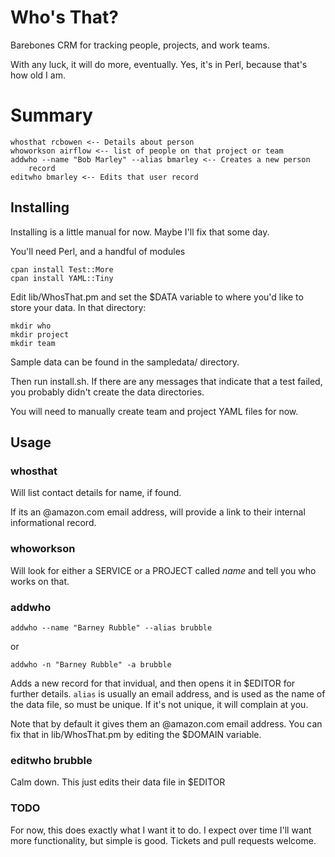 # Who's That?

Barebones CRM for tracking people, projects, and work teams.

With any luck, it will do more, eventually. Yes, it's in Perl, because
that's how old I am.

# Summary

    whosthat rcbowen <-- Details about person
    whoworkson airflow <-- list of people on that project or team
    addwho --name "Bob Marley" --alias bmarley <-- Creates a new person
        record
    editwho bmarley <-- Edits that user record

## Installing

Installing is a little manual for now. Maybe I'll fix that some day.

You'll need Perl, and a handful of modules

    cpan install Test::More
    cpan install YAML::Tiny

Edit lib/WhosThat.pm and set the $DATA variable to where you'd like to
store your data. In that directory:

    mkdir who
    mkdir project
    mkdir team

Sample data can be found in the sampledata/ directory.

Then run install.sh. If there are any messages that indicate that a test
failed, you probably didn't create the data directories.

You will need to manually create team and project YAML files for now.

## Usage

### whosthat <name>

Will list contact details for name, if found.

If its an @amazon.com email address, will provide a link to their
internal informational record.

### whoworkson <name>

Will look for either a SERVICE or a PROJECT called *name* and tell you
who works on that.

### addwho

    addwho --name "Barney Rubble" --alias brubble

or

    addwho -n "Barney Rubble" -a brubble

Adds a new record for that invidual, and then opens it in $EDITOR for
further details. `alias` is usually an email address, and is used as the
name of the data file, so must be unique. If it's not unique, it will
complain at you.

Note that by default it gives them an @amazon.com email address. You can
fix that in lib/WhosThat.pm by editing the $DOMAIN variable.

### editwho brubble

Calm down. This just edits their data file in $EDITOR

### TODO

For now, this does exactly what I want it to do. I expect over time I'll
want more functionality, but simple is good. Tickets and pull requests
welcome.


